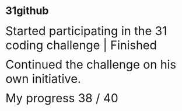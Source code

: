 # 31github

<span style="font-size: 2rem;"> Started participating in the 31 coding challenge | Finished</span>

<span style="font-size: 2rem;"> Continued the challenge on his own initiative.</span>

<span style="font-size: 2rem;">My progress 38 / 40</span>
